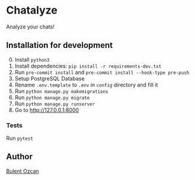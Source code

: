 # Chatalyze

Analyze your chats!

## Installation for development

0. Install `python3`
1. Install dependencies: `pip install -r requirements-dev.txt`
2. Run `pre-commit install` and `pre-commit install --hook-type pre-push`
3. Setup PostgreSQL Database
4. Rename `.env.template` to `.env` in `config` directory and fill it
5. Run `python manage.py makemigrations`
6. Run `python manage.py migrate`
7. Run `python manage.py runserver`
8. Go to http://127.0.0.1:8000

### Tests
Run `pytest`

## Author

[Bulent Ozcan](https://github.com/air17)
